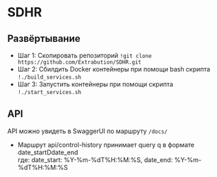 # SDHR


## Развёртывание
- Шаг 1:
    Скопировать репозиторий
    `!git clone https://github.com/Extrabution/SDHR.git`
- Шаг 2:
    Сбилдить Docker контейнеры при помощи bash скрипта
    `!./build_services.sh`
- Шаг 3:
    Запустить контейнеры при помощи скрипта
    `!./start_services.sh`
## API
API можно увидеть в SwaggerUI по маршруту `/docs/`
- Маршрут api/control-history принимает query q в формате \
    date_startDdate_end \
    гдe: date_start: %Y-%m-%dT%H:%M:%S, date_end: %Y-%m-%dT%H:%M:%S
    
